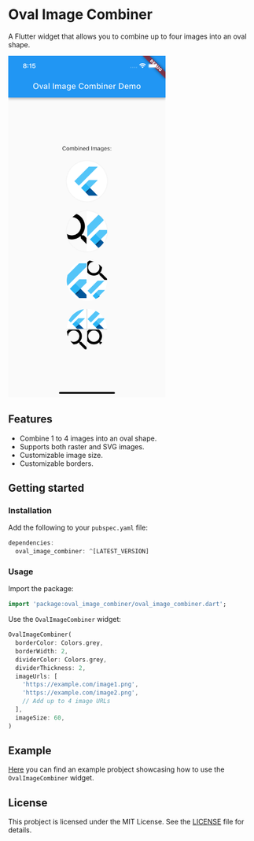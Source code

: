 # Oval Image Combiner

A Flutter widget that allows you to combine up to four images into an oval shape.

<img src="https://github.com/tommykw/oval_image_combiner/blob/main/asset/sample_capture.png?raw=true" width="320" />

## Features

- Combine 1 to 4 images into an oval shape.
- Supports both raster and SVG images.
- Customizable image size.
- Customizable borders.

## Getting started

### Installation

Add the following to your `pubspec.yaml` file:

```dart
dependencies:
  oval_image_combiner: ^[LATEST_VERSION]
```

### Usage

Import the package:

```dart
import 'package:oval_image_combiner/oval_image_combiner.dart';
```

Use the `OvalImageCombiner` widget:

```dart
OvalImageCombiner(
  borderColor: Colors.grey,
  borderWidth: 2,
  dividerColor: Colors.grey,
  dividerThickness: 2,
  imageUrls: [
    'https://example.com/image1.png',
    'https://example.com/image2.png',
    // Add up to 4 image URLs
  ],
  imageSize: 60,
)
```

## Example 
[Here](https://github.com/tommykw/oval_image_combiner/tree/main/example) you can find an example probject showcasing how to use the `OvalImageCombiner` widget.

## License
This probject is licensed under the MIT License. See the [LICENSE](https://github.com/tommykw/oval_image_combiner/blob/main/LICENSE) file for details.



